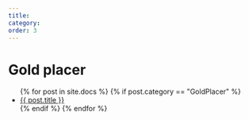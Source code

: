 ```yaml
---
title: 
category:
order: 3
---
```


# Gold placer

<ul>
  {% for post in site.docs %}
	{% if post.category == "GoldPlacer" %}
		<li><a href="{{ site.baseurl }}{{ post.url }}">{{ post.title }}</a></li>
	{% endif %}
  {% endfor %}
</ul>
